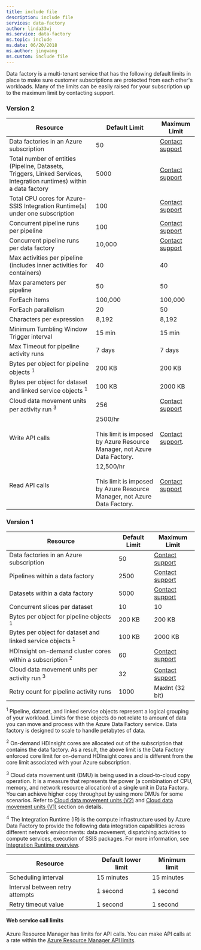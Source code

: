 ```yaml
---
title: include file
description: include file
services: data-factory
author: linda33wj
ms.service: data-factory
ms.topic: include
ms.date: 06/20/2018
ms.author: jingwang
ms.custom: include file
---
```


Data factory is a multi-tenant service that has the following default limits in place to make sure customer subscriptions are protected from each other's workloads. Many of the limits can be easily raised for your subscription up to the maximum limit by contacting support.

### Version 2

| Resource | Default Limit | Maximum Limit |
| -------- | ------------- | ------------- |
| Data factories in an Azure subscription |	50 | [Contact support](https://azure.microsoft.com/blog/2014/06/04/azure-limits-quotas-increase-requests/) |
| Total number of entities (Pipeline, Datasets, Triggers, Linked Services, Integration runtimes) within a data factory | 5000 | [Contact support](https://azure.microsoft.com/blog/2014/06/04/azure-limits-quotas-increase-requests/) |
| Total CPU cores for Azure-SSIS Integration Runtime(s) under one subscription | 100 | [Contact support](https://azure.microsoft.com/blog/2014/06/04/azure-limits-quotas-increase-requests/) |
| Concurrent pipeline runs per pipeline | 100 | [Contact support](https://azure.microsoft.com/blog/2014/06/04/azure-limits-quotas-increase-requests/) |
| Concurrent pipeline runs per data factory | 10,000  | [Contact support](https://azure.microsoft.com/blog/2014/06/04/azure-limits-quotas-increase-requests/) |
| Max activities per pipeline (includes inner activities for containers) | 40 | 40 |
| Max parameters per pipeline | 50 | 50 |
| ForEach items | 100,000 | 100,000 |
| ForEach parallelism | 20 | 50 |
| Characters per expression | 8,192 | 8,192 |
| Minimum Tumbling Window Trigger interval | 15 min | 15 min |
| Max Timeout for pipeline activity runs | 7 days | 7 days |
| Bytes per object for pipeline objects <sup>1</sup> | 200 KB | 200 KB |
| Bytes per object for dataset and linked service objects <sup>1</sup> | 100 KB | 2000 KB |
| Cloud data movement units per activity run <sup>3</sup> | 256 | [Contact support](https://azure.microsoft.com/blog/2014/06/04/azure-limits-quotas-increase-requests/) |
| Write API calls | 2500/hr<br/><br/> This limit is imposed by Azure Resource Manager, not Azure Data Factory. | [Contact support](https://azure.microsoft.com/blog/2014/06/04/azure-limits-quotas-increase-requests/). |
| Read API calls | 12,500/hr<br/><br/> This limit is imposed by Azure Resource Manager, not Azure Data Factory. | [Contact support](https://azure.microsoft.com/blog/2014/06/04/azure-limits-quotas-increase-requests/) |


### Version 1

| **Resource** | **Default Limit** | **Maximum Limit** |
| --- | --- | --- |
| Data factories in an Azure subscription |50 |[Contact support](https://azure.microsoft.com/blog/2014/06/04/azure-limits-quotas-increase-requests/) |
| Pipelines within a data factory |2500 |[Contact support](https://azure.microsoft.com/blog/2014/06/04/azure-limits-quotas-increase-requests/) |
| Datasets within a data factory |5000 |[Contact support](https://azure.microsoft.com/blog/2014/06/04/azure-limits-quotas-increase-requests/) |
| Concurrent slices per dataset |10 |10 |
| Bytes per object for pipeline objects <sup>1</sup> |200 KB |200 KB |
| Bytes per object for dataset and linked service objects <sup>1</sup> |100 KB |2000 KB |
| HDInsight on-demand cluster cores within a subscription <sup>2</sup> |60 |[Contact support](https://azure.microsoft.com/blog/2014/06/04/azure-limits-quotas-increase-requests/) |
| Cloud data movement units per activity run <sup>3</sup> |32 |[Contact support](https://azure.microsoft.com/blog/2014/06/04/azure-limits-quotas-increase-requests/) |
| Retry count for pipeline activity runs |1000 |MaxInt (32 bit) |

<sup>1</sup> Pipeline, dataset, and linked service objects represent a logical grouping of your workload. Limits for these objects do not relate to amount of data you can move and process with the Azure Data Factory service. Data factory is designed to scale to handle petabytes of data.

<sup>2</sup> On-demand HDInsight cores are allocated out of the subscription that contains the data factory. As a result, the above limit is the Data Factory enforced core limit for on-demand HDInsight cores and is different from the core limit associated with your Azure subscription.

<sup>3</sup> Cloud data movement unit (DMU) is being used in a cloud-to-cloud copy operation. It is a measure that represents the power (a combination of CPU, memory, and network resource allocation) of a single unit in Data Factory. You can achieve higher copy throughput by using more DMUs for some scenarios. Refer to [Cloud data movement units (V2)](../articles/data-factory/copy-activity-performance.md#cloud-data-movement-units) and [Cloud data movement units (V1)](../articles/data-factory/v1/data-factory-copy-activity-performance.md#cloud-data-movement-units) section on details.

<sup>4</sup> The Integration Runtime (IR) is the compute infrastructure used by Azure Data Factory to provide the following data integration capabilities across different network environments: data movement, dispatching activities to compute services, execution of SSIS packages. For more information, see [Integration Runtime overview](../articles/data-factory/concepts-integration-runtime.md).

| **Resource** | **Default lower limit** | **Minimum limit** |
| --- | --- | --- |
| Scheduling interval |15 minutes |15 minutes |
| Interval between retry attempts |1 second |1 second |
| Retry timeout value |1 second |1 second |

#### Web service call limits
Azure Resource Manager has limits for API calls. You can make API calls at a rate within the [Azure Resource Manager API limits](../articles/azure-subscription-service-limits.md#resource-group-limits).
